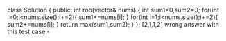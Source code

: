 class Solution {
public:
int rob(vector<int>& nums) {
int sum1=0,sum2=0;
for(int i=0;i<nums.size();i+=2){
sum1+=nums[i];
}
for(int i=1;i<nums.size();i+=2){
sum2+=nums[i];
}
return max(sum1,sum2);
}
};
[2,1,1,2] wrong answer with this test case:-
